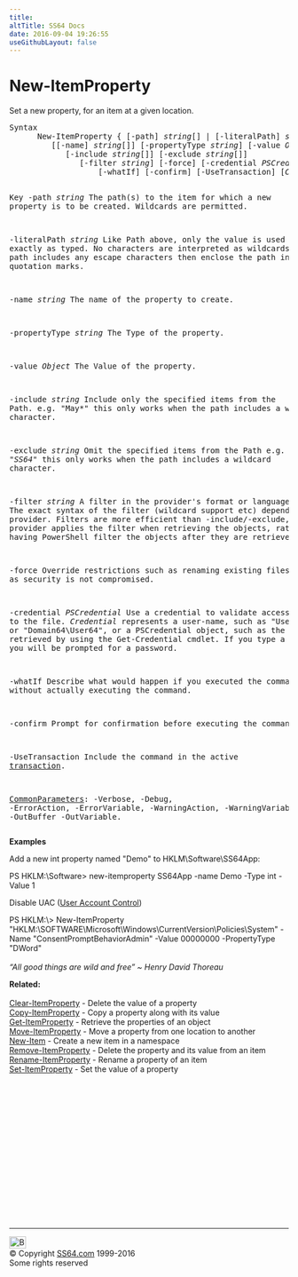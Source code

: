 ```yaml
---
title:
altTitle: SS64 Docs
date: 2016-09-04 19:26:55
useGithubLayout: false
---
```

<!-- #BeginLibraryItem "/Library/head_ps.lbi" --><!-- #EndLibraryItem --><h1>New-ItemProperty</h1> 
<p>Set a new property, for an item at a given location.</p>
<pre>Syntax
      New-ItemProperty { [-path] <i>string</i>[] | [-literalPath] <i>string</i>[] }
         [[-name] <i>string</i>[]] [-propertyType <i>string</i>] [-value <i>Object</i>] 
            [-include <i>string</i>[]] [-exclude <i>string</i>[]]
               [-filter <i>string</i>] [-force] [-credential <i>PSCredential</i>]
                   [-whatIf] [-confirm] [-UseTransaction] [<i>CommonParameters</i>]

Key
   -path <i>string</i>
       The path(s) to the item for which a new property is to be created.
       Wildcards are permitted.

   -literalPath <i>string</i>
       Like Path above, only the value is used exactly as typed.
       No characters are interpreted as wildcards. If the path includes any
       escape characters then enclose the path in single quotation marks.

   -name <i>string</i>
       The name of the property to create.

   -propertyType <i>string</i>
       The Type of the property.

   -value <i>Object</i>
       The Value of the property.

   -include <i>string</i>
       Include only the specified items from the Path. e.g. "May*"
       this only works when the path includes a wildcard character.
        
   -exclude <i>string</i>
       Omit the specified items from the Path e.g. "*SS64*"
       this only works when the path includes a wildcard character.
        
   -filter <i>string</i>
       A filter in the provider's format or language. 
       The exact syntax of the filter (wildcard support etc) depends on the provider.
       Filters are more efficient than -include/-exclude, because the provider
       applies the filter when retrieving the objects, rather than having 
       PowerShell filter the objects after they are retrieved.

   -force 
       Override restrictions such as renaming existing files as long
       as security is not compromised.

   -credential <i>PSCredential</i>
       Use a credential to validate access to the file. <i>Credential</i> represents
       a user-name, such as "User01" or "Domain64\User64", or a PSCredential
       object, such as the one retrieved by using the Get-Credential cmdlet.
       If you type a user name, you will be prompted for a password.

   -whatIf
       Describe what would happen if you executed the command without
       actually executing the command.
        
   -confirm
       Prompt for confirmation before executing the command.

   -UseTransaction
       Include the command in the active <a href="syntax-transactions.html">transaction</a>.

   <a href="common.html">CommonParameters</a>:
       -Verbose, -Debug, -ErrorAction, -ErrorVariable, -WarningAction, -WarningVariable,
       -OutBuffer -OutVariable.</pre>
<p>
  <b>Examples</b></p>
<p>Add a new int property named "Demo" to HKLM\Software\SS64App:</p>
<p><span class="code">PS HKLM:\Software&gt; new-itemproperty SS64App -name Demo -Type int -Value 1</span></p>
<p>Disable UAC (<a href="../nt/syntax-uac.html">User Account Control</a>) </p>
<p><span class="code">PS HKLM:\&gt; New-ItemProperty "HKLM:\SOFTWARE\Microsoft\Windows\CurrentVersion\Policies\System" -Name "ConsentPromptBehaviorAdmin" -Value 00000000 -PropertyType "DWord"</span><br>
  <br>
<i class="quote">“All good things are wild and free” ~ Henry David Thoreau</i></p>
<p><b>Related:</b><br>
  <br>
  <a href="clear-itemproperty.html">Clear-ItemProperty</a> - Delete the value of a property<br>
<a href="copy-itemproperty.html">Copy-ItemProperty</a> - Copy a property along with its value<br>
<a href="get-itemproperty.html">Get-ItemProperty</a> - Retrieve the properties of an object<br>
<a href="move-itemproperty.html">Move-ItemProperty</a> - Move a property from one location to another<br>
<a href="new-item.html">New-Item</a> - Create a new item in a namespace<br>
<a href="remove-itemproperty.html">Remove-ItemProperty</a> - Delete the property and its value from an item<br>
<a href="rename-itemproperty.html">Rename-ItemProperty</a> - Rename a property of an item<br>
<a href="set-itemproperty.html">Set-ItemProperty</a> - Set the value of a property</p><!-- #BeginLibraryItem "/Library/foot_ps.lbi" --><p>
<!-- PowerShell300 -->
<ins class="adsbygoogle" style="display:inline-block;width:300px;height:250px" data-ad-client="ca-pub-6140977852749469" data-ad-slot="6253539900"></ins>
<script>
(adsbygoogle = window.adsbygoogle || []).push({});
</script></p>
<hr>
<div id="bl" class="footer"><a href="new-itemproperty.html#"><img src="../images/top.png" width="30" height="22" alt="Back to the Top"></a></div>
<div id="br" class="footer, tagline">© Copyright <a href="../index.html">SS64.com</a> 1999-2016<br>
Some rights reserved</div><!-- #EndLibraryItem -->

